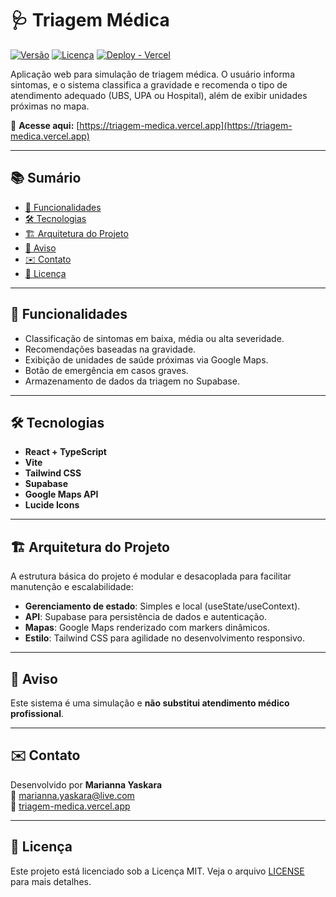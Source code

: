 # 🩺 Triagem Médica

[![Versão](https://img.shields.io/badge/vers%C3%A3o-1.0.0-blue)](#)
[![Licença](https://img.shields.io/badge/licen%C3%A7a-MIT-green)](LICENSE)
[![Deploy - Vercel](https://img.shields.io/badge/build-passing-brightgreen?logo=vercel)](https://triagem-medica.vercel.app)

Aplicação web para simulação de triagem médica. O usuário informa sintomas, e o sistema classifica a gravidade e recomenda o tipo de atendimento adequado (UBS, UPA ou Hospital), além de exibir unidades próximas no mapa.

🔗 **Acesse aqui:** [https://triagem-medica.vercel.app](https://triagem-medica.vercel.app)

---

## 📚 Sumário

- [🚀 Funcionalidades](#-funcionalidades)
- [🛠️ Tecnologias](#️-tecnologias)
- [🏗️ Arquitetura do Projeto](#️-arquitetura-do-projeto)
- [📌 Aviso](#-aviso)
- [✉️ Contato](#️-contato)
- [📄 Licença](#-licença)

---

## 🚀 Funcionalidades

- Classificação de sintomas em baixa, média ou alta severidade.
- Recomendações baseadas na gravidade.
- Exibição de unidades de saúde próximas via Google Maps.
- Botão de emergência em casos graves.
- Armazenamento de dados da triagem no Supabase.

---

## 🛠️ Tecnologias

- **React + TypeScript**
- **Vite**
- **Tailwind CSS**
- **Supabase**
- **Google Maps API**
- **Lucide Icons**

---

## 🏗️ Arquitetura do Projeto

A estrutura básica do projeto é modular e desacoplada para facilitar manutenção e escalabilidade:


- **Gerenciamento de estado**: Simples e local (useState/useContext).
- **API**: Supabase para persistência de dados e autenticação.
- **Mapas**: Google Maps renderizado com markers dinâmicos.
- **Estilo**: Tailwind CSS para agilidade no desenvolvimento responsivo.

---

## 📌 Aviso

Este sistema é uma simulação e **não substitui atendimento médico profissional**.

---

## ✉️ Contato

Desenvolvido por **Marianna Yaskara**  
📧 [marianna.yaskara@live.com](mailto:marianna.yaskara@live.com)  
🔗 [triagem-medica.vercel.app](https://triagem-medica.vercel.app)

---

## 📄 Licença

Este projeto está licenciado sob a Licença MIT. Veja o arquivo [LICENSE](LICENSE) para mais detalhes.
